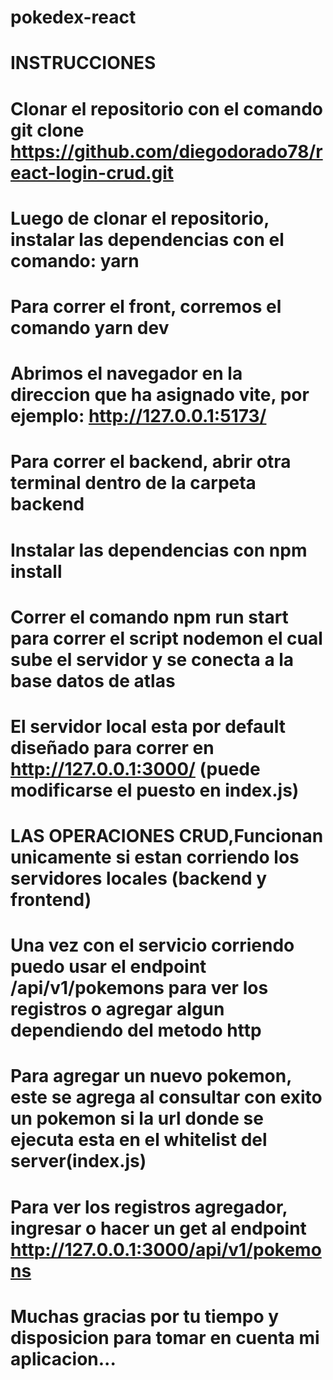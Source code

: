 # pokedex-react

# INSTRUCCIONES
# Clonar el repositorio con el comando git clone https://github.com/diegodorado78/react-login-crud.git
# Luego de clonar el repositorio, instalar las dependencias con el comando: yarn

# Para correr el front, corremos el comando yarn dev
# Abrimos el navegador en la direccion que ha asignado vite, por ejemplo: http://127.0.0.1:5173/
# Para correr el backend, abrir otra terminal dentro de la carpeta backend
# Instalar las dependencias con npm install
# Correr el comando npm run start para correr el script nodemon el cual sube el servidor y se conecta a la base datos de atlas
# El servidor local esta por default diseñado para correr en http://127.0.0.1:3000/ (puede modificarse el puesto en index.js)
# LAS OPERACIONES CRUD,Funcionan unicamente si estan corriendo los servidores locales (backend y frontend)
# Una vez con el servicio corriendo puedo usar el endpoint /api/v1/pokemons para ver los registros o agregar algun dependiendo del metodo http
# Para agregar un nuevo pokemon, este se agrega al consultar con exito un pokemon si la url donde se ejecuta esta en el whitelist del server(index.js)
# Para ver los registros agregador, ingresar  o hacer un get al endpoint http://127.0.0.1:3000/api/v1/pokemons

# Muchas gracias por tu tiempo y disposicion para tomar en cuenta mi aplicacion...

